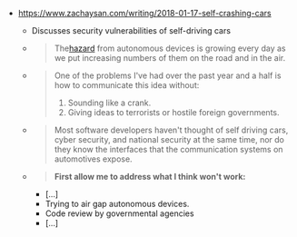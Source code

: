 - https://www.zachaysan.com/writing/2018-01-17-self-crashing-cars

  - Discusses security vulnerabilities of self-driving cars

  - > The[hazard](https://en.wikipedia.org/wiki/Hazard) from autonomous devices is growing every day as we put increasing numbers of them on the road and in the air.

  - > One of the problems I've had over the past year and a half is how to communicate this idea without:
    >
    > 1. Sounding like a crank.
    > 2. Giving ideas to terrorists or hostile foreign governments.

  - >  Most software developers haven't thought of self driving cars, cyber security, and national security at the same time, nor do they know the interfaces that the communication systems on automotives expose. 

  - > **First allow me to address what I think won't work:**

    - [...]
    - Trying to air gap autonomous devices. 
    - Code review by governmental agencies
    - [...]

